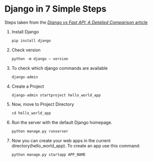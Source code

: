 # Django in 7 Simple Steps

Steps taken from the [_Django vs Fast API: A Detailed Comparison_ article](https://medium.com/@ShortHills_Tech/django-vs-fast-api-a-detailed-comparison-df8d00f3c3b2)

1. Install Django

    ```python
    pip install django
    ```

2. Check version

    ```python
    python -m django — version
    ```

3. To check which django commands are available

    ```python
    django-admin
    ```

4. Create a Project

    ```python
    django-admin startproject hello_world_app
    ```

5. Now, move to Project Directory

    ```python
    cd hello_world_app
    ```

6. Run the server with the default Django homepage.

    ```python
    python manage.py runserver
    ```

7. Now you can create your web apps in the current directory(hello_world_app). To create an app use this command:

    ```python
    python manage.py startapp APP_NAME
    ```